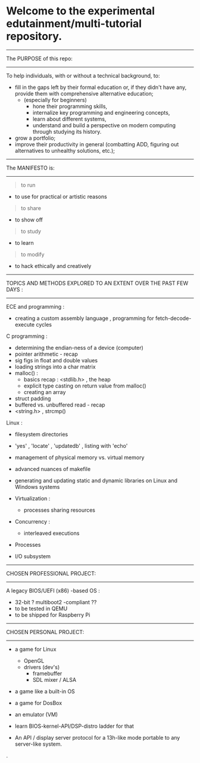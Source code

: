 # Welcome to the experimental edutainment/multi-tutorial repository. 

__________________________________________________________________________
The PURPOSE of this repo:
__________________________________________________________________________

To help individuals, with or without a technical background, to:
- fill in the gaps left by their formal education or, if they didn't have any,
  provide them with comprehensive alternative education;
  - (especially for beginners)
    - hone their programming skills,
    - internalize key programming and engineering concepts,
    - learn about different systems,
    - understand and build a perspective on modern computing through studying
      its history.
- grow a portfolio; 
- improve their productivity in general (combatting ADD, figuring out
  alternatives to unhealthy solutions, etc.); 
    
__________________________________________________________________________
The MANIFESTO is:
__________________________________________________________________________

> to run
  - to use for practical or artistic reasons
> to share
  - to show off
> to study
  - to learn
> to modify
  - to hack ethically and creatively
__________________________________________________________________________
TOPICS AND METHODS EXPLORED TO AN EXTENT OVER THE PAST FEW DAYS :
__________________________________________________________________________

ECE and programming :
- creating a custom assembly language , programming for fetch-decode-execute cycles

C programming :
- determining the endian-ness of a device (computer) 
- pointer arithmetic - recap
- sig figs in float and double values
- loading strings into a char matrix
- malloc() :
  - basics recap : <stdlib.h> , the heap 
  - explicit type casting on return value from malloc()
  - creating an array
- struct padding
- buffered vs. unbuffered read - recap
- <string.h> , strcmp() 

Linux : 
- filesystem directories
- 'yes' , 'locate' , 'updatedb' , listing with 'echo'
- management of physical memory vs. virtual memory
- advanced nuances of makefile
- generating and updating static and dynamic libraries on Linux and Windows systems

- Virtualization :
  - processes sharing resources
- Concurrency :
  - interleaved executions
- Processes
- I/O subsystem
__________________________________________________________________________
CHOSEN PROFESSIONAL PROJECT: 
__________________________________________________________________________

A legacy BIOS/UEFI (x86) -based OS :
- 32-bit
? multiboot2 -compliant ?? 
- to be tested in QEMU
- to be shipped for Raspberry Pi
__________________________________________________________________________
CHOSEN PERSONAL PROJECT:
__________________________________________________________________________

- a game for Linux 
  - OpenGL 
  - drivers (dev's)
    - framebuffer
    - SDL mixer / ALSA 

- a game like a built-in OS

- a game for DosBox
- an emulator (VM) 
- learn BIOS-kernel-API/DSP-distro ladder for that 
- An API / display server protocol for a 13h-like mode portable to any server-like system.

.
